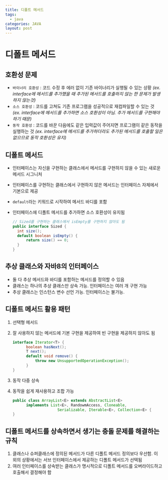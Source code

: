 ```yaml
---
title: 디폴트 메서드
tags:
  - java
categories: JAVA
layout: post
---
```


# 디폴트 메서드

## 호환성 문제

* `바이너리 호환성` : 코드 수정 후 에러 없이 기존 바이너리가 실행될 수 있는 상황  _\(ex. interface에 메서드를 추가했을 때 추가된 메서드를 호출하지 않는 한 문제가 발생하지 않는것\)_
* `소스 호환성` : 코드를 고쳐도 기존 프로그램을 성공적으로 재컴파일할 수 있는 것 _\(ex. interface에 메서드를 추가하면 소스 호환성이 아님. 추가 메서드를 구현해야 하기 때문\)_
* `동작 호환성` : 코드를 바꾼 다음에도 같은 입력값이 주어지면 프로그램이 같은 동작을 실행하는 것 _\(ex. interface에 메서드를 추가하더라도 추가된 메서드를 호출할 일은 없으므로 동작 호환성은 유지\)_ 

## 디폴트 메서드

* 인터페이스는 자신을 구현하는 클래스에서 메서드를 구현하지 않을 수 있는 새로운 메서드 시그니처
* 인터페이스를 구현하는 클래스에서 구현하지 않은 메서드는 인터페이스 자체에서 기본으로 제공
* `default`라는 키워드로 시작하여 메서드 바디를 포함
* 인터페이스에 디폴트 메서드를 추가하면 소스 호환성이 유지됨

  ```java
  // Sized를 구현하는 클래스에서 isEmpty를 구현하지 않아도 됨
  public interface Sized {
    int size();
    default boolean isEmpty() {
        return size() == 0;
    }
  }
  ```

## 추상 클래스와 자바8의 인터페이스

* 둘 다 추상 메서드와 바디를 포함하는 메서드를 정의할 수 있음
* 클래스는 하나의 추상 클래스만 상속 가능. 인터페이스는 여러 개 구현 가능
* 추상 클래스는 인스턴스 변수 선언 가능. 인터페이스는 불가능.

## 디폴트 메서드 활용 패턴

1. 선택형 메서드
2. 잘 사용하지 않는 메서드에 기본 구현을 제공하여 빈 구현을 제공하지 않아도 됨

   ```java
   interface Iterator<T> {
         boolean hasNext();
         T next();
         default void remove() {
             throw new UnsupportedOperationException();
         }
   }
   ```

3. 동작 다중 상속
4. 동작을 쉽게 재사용하고 조합 가능

   ```java
   public class ArrayList<E> extends AbstractList<E> 
         implements List<E>, RandowmAccess, Cloneable, 
                       Serializable, Iterable<E>, Collection<E> {
   }
   ```

## 디폴트 메서드를 상속하면서 생기는 충돌 문제를 해결하는 규칙

1. 클래스나 슈퍼클래스에 정의된 메서드가 다른 디폴트 메서드 정의보다 우선함. 이 외의 상황에서는 서브 인터페이스에서 제공하는 디폴트 메서드가 선택됨
2. 여러 인터페이스를 상속받는 클래스가 명시적으로 디폴트 메서드를 오버라이드하고 호출해서 결정해야 함

